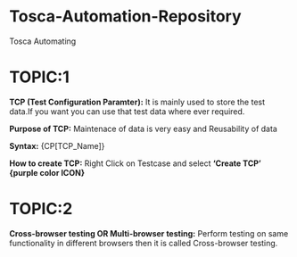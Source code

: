 # Tosca-Automation-Repository
Tosca Automating 

# TOPIC:1

**TCP (Test Configuration Paramter):** It is mainly used to store the test data.If you want you can use that test data where ever required. 

**Purpose of TCP:** 
          Maintenace of data is very easy and 
          Reusability of data 
          
**Syntax:**  {CP[TCP_Name]}

**How to create TCP:**  Right Click on Testcase and select **‘Create TCP’ {purple color ICON}**
     

# TOPIC:2
     
**Cross-browser testing OR Multi-browser testing:**
     Perform testing on same functionality in different browsers then it is called Cross-browser testing.

